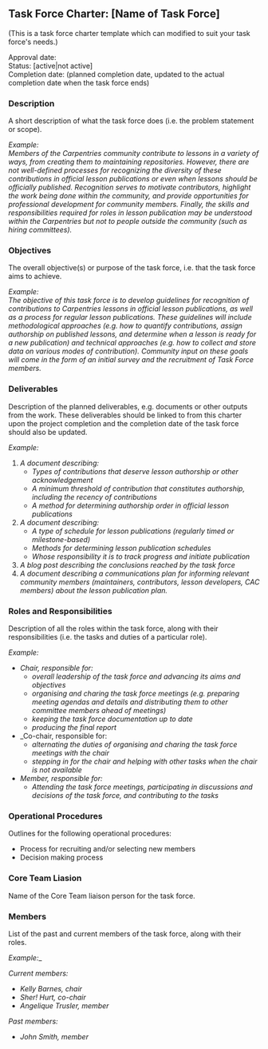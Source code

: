 ## Task Force Charter: [Name of Task Force]

(This is a task force charter template which can modified to suit your task force's needs.)


Approval date: <br />
Status: [active|not active] <br />
Completion date: (planned completion date, updated to the actual completion date when the task force ends)

### Description
A short description of what the task force does (i.e. the problem statement or scope).

_Example:_  
_Members of the Carpentries community contribute to lessons in a variety of ways, from creating them to maintaining repositories. However, there are not well-defined processes for recognizing the diversity of these contributions in official lesson publications or even when lessons should be officially published. Recognition serves to motivate contributors, highlight the work being done within the community, and provide opportunities for professional development for community members. Finally, the skills and responsibilities required for roles in lesson publication may be understood within the Carpentries but not to people outside the community (such as hiring committees)._

### Objectives
The overall objective(s) or purpose of the task force, i.e. that the task force aims to achieve. 

_Example:_  
_The objective of this task force is to develop guidelines for recognition of contributions to Carpentries lessons in official lesson publications, as well as a process for regular lesson publications. These guidelines will include methodological approaches (e.g. how to quantify contributions, assign authorship on published lessons, and determine when a lesson is ready for a new publication) and technical approaches (e.g. how to collect and store data on various modes of contribution). Community input on these goals will come in the form of an initial survey and the recruitment of Task Force members._

### Deliverables
Description of the planned deliverables, e.g. documents or other outputs from the work. These deliverables should be linked to from this charter upon the project completion and the completion date of the task force should also be updated. 

_Example:_ 
1. _A document describing:_
    - _Types of contributions that deserve lesson authorship or other acknowledgement_
    - _A minimum threshold of contribution that constitutes authorship, including the recency of contributions_
    - _A method for determining authorship order in official lesson publications_
2. _A document describing:_
    - _A type of schedule for lesson publications (regularly timed or milestone-based)_
    - _Methods for determining lesson publication schedules_
    - _Whose responsibility it is to track progress and initiate publication_
3. _A blog post describing the conclusions reached by the task force_
4. _A document describing a communications plan for informing relevant community members (maintainers, contributors, lesson developers, CAC members) about the lesson publication plan._  

### Roles and Responsibilities

Description of all the roles within the task force, along with their responsibilities (i.e. the tasks and duties of a particular role).

_Example:_
- _Chair, responsible for:_
  - _overall leadership of the task force and advancing its aims and objectives_
  - _organising and charing the task force meetings (e.g. preparing meeting agendas and details and distributing them to other committee members ahead of meetings)_ 
  - _keeping the task force documentation up to date_ 
  - _producing the final report_
- _Co-chair, responsible for: 
  - _alternating the duties of organising and charing the task force meetings with the chair_
  - _stepping in for the chair and helping with other tasks when the chair is not available_
- _Member, responsible for:_
  - _Attending the task force meetings, participating in discussions and decisions of the task force, and contributing to the tasks_
 
### Operational Procedures

Outlines for the following operational procedures:

  - Process for recruiting and/or selecting new members
  - Decision making process
  
### Core Team Liasion

Name of the Core Team liaison person for the task force.

### Members

List of the past and current members of the task force, along with their roles.

_Example:__

_Current members:_

- _Kelly Barnes, chair_
- _Sher! Hurt, co-chair_
- _Angelique Trusler, member_

_Past members:_
- _John Smith, member_
